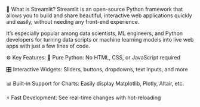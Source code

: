 🧾 What is Streamlit?
Streamlit is an open-source Python framework that allows you to build and share beautiful, interactive web applications quickly and easily, without needing any front-end experience.

It’s especially popular among data scientists, ML engineers, and Python developers for turning data scripts or machine learning models into live web apps with just a few lines of code.

⚙️ Key Features:
🧠 Pure Python: No HTML, CSS, or JavaScript required

🎛️ Interactive Widgets: Sliders, buttons, dropdowns, text inputs, and more

📊 Built-in Support for Charts: Easily display Matplotlib, Plotly, Altair, etc.

⚡ Fast Development: See real-time changes with hot-reloading



